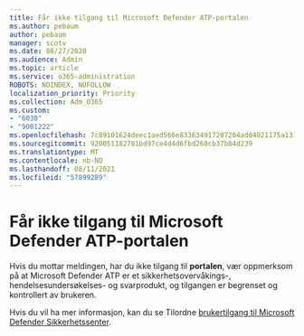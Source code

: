 ```yaml
---
title: Får ikke tilgang til Microsoft Defender ATP-portalen
ms.author: pebaum
author: pebaum
manager: scotv
ms.date: 08/27/2020
ms.audience: Admin
ms.topic: article
ms.service: o365-administration
ROBOTS: NOINDEX, NOFOLLOW
localization_priority: Priority
ms.collection: Adm_O365
ms.custom:
- "6030"
- "9001222"
ms.openlocfilehash: 7c89101624deec1aed566e833634917207204ad04021175a131a0f14f79317f6
ms.sourcegitcommit: 920051182781bd97ce4d4d6fbd268cb37b84d239
ms.translationtype: MT
ms.contentlocale: nb-NO
ms.lasthandoff: 08/11/2021
ms.locfileid: "57899289"
---
```

# <a name="unable-to-access-the-microsoft-defender-atp-portal"></a>Får ikke tilgang til Microsoft Defender ATP-portalen

Hvis du mottar meldingen, har du ikke tilgang til **portalen**, vær oppmerksom på at Microsoft Defender ATP er et sikkerhetsovervåkings-, hendelsesundersøkelses- og svarprodukt, og tilgangen er begrenset og kontrollert av brukeren. 

Hvis du vil ha mer informasjon, kan du se Tilordne [brukertilgang til Microsoft Defender Sikkerhetssenter](https://docs.microsoft.com/windows/threat-protection/windows-defender-atp/assign-portal-access-windows-defender-advanced-threat-protection).